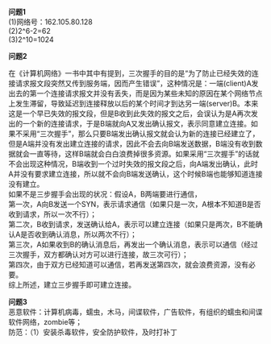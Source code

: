 **问题1**   
(1)网络号：162.105.80.128  
(2)2^6-2=62  
(3)2^10=1024

**问题2**  

在《计算机网络》一书中其中有提到，三次握手的目的是“为了防止已经失效的连接请求报文段突然又传到服务端，因而产生错误”，这种情况是：一端(client)A发出去的第一个连接请求报文并没有丢失，而是因为某些未知的原因在某个网络节点上发生滞留，导致延迟到连接释放以后的某个时间才到达另一端(server)B。本来这是一个早已失效的报文段，但是B收到此失效的报文之后，会误认为是A再次发出的一个新的连接请求，于是B端就向A又发出确认报文，表示同意建立连接。如果不采用“三次握手”，那么只要B端发出确认报文就会认为新的连接已经建立了，但是A端并没有发出建立连接的请求，因此不会去向B端发送数据，B端没有收到数据就会一直等待，这样B端就会白白浪费掉很多资源。如果采用“三次握手”的话就不会出现这种情况，B端收到一个过时失效的报文段之后，向A端发出确认，此时A并没有要求建立连接，所以就不会向B端发送确认，这个时候B端也能够知道连接没有建立。  
如果不是三步握手会出现的状况：假设A，B两端要进行通信，  
第一次，A向B发送一个SYN，表示请求通信（如果只是一次，A根本不知道B是否收到请求，所以一次不行）；  
第二次，B收到请求，发送确认给A，表示可以建立连接（如果只是两次，B不能确认A是否收到确认消息，所以两次不行）；  
第三次，A如果收到B的确认消息后，再发出一个确认消息，表示可以通信（经过三次握手，双方都确认对方可以进行连接，故三次可行）；  
第四次，由于双方已经知道可以通信，若再发送第四次，就会浪费资源，没有必要。  
综上所述，建立三步握手即可建立连接。

**问题3**    
恶意软件：计算机病毒，蠕虫，木马，间谍软件，广告软件，有组织的蠕虫和间谍软件网络，zombie等；  
防范：（1）安装杀毒软件，安全防护软件，及时打补丁  









